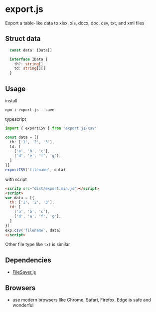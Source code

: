# export.js

Export a table-like data to xlsx, xls, docx, doc, csv, txt, and xml files

## Struct data
```typescript
  const data: IData[]

  interface IData {
    th?: string[]
    td: string[][]
  } 
```

## Usage

install
```shell
npm i export.js --save
```

typescript
```typescript
import { exportCSV } from 'export.js/csv'

const data = [{
  th: ['1', '2', '3'],
  td: [
    ['a', 'b', 'c'],
    ['d', 'e', 'f', 'g'],
  ]
}]
exportCSV('filename', data)
```

with script
```html
<scritp src="dist/export.min.js"></script>
<script>
var data = [{
  th: ['1', '2', '3'],
  td: [
    ['a', 'b', 'c'],
    ['d', 'e', 'f', 'g'],
  ]
}]
exp.csv('filename', data)
</script>
```

Other file type like `txt` is similar

## Dependencies

* [FileSaver.js](https://github.com/eligrey/FileSaver.js/)

## Browsers

* use modern browsers like Chrome, Safari, Firefox, Edge is safe and wonderful
